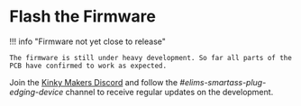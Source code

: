 # Flash the Firmware

!!! info "Firmware not yet close to release"

    The firmware is still under heavy development. So far all parts of the PCB have confirmed to work as expected.

Join the [Kinky Makers Discord](https://discord.gg/hephqY2m8A) and follow the _#elims-smartass-plug-edging-device_ channel to receive regular updates on the development.
